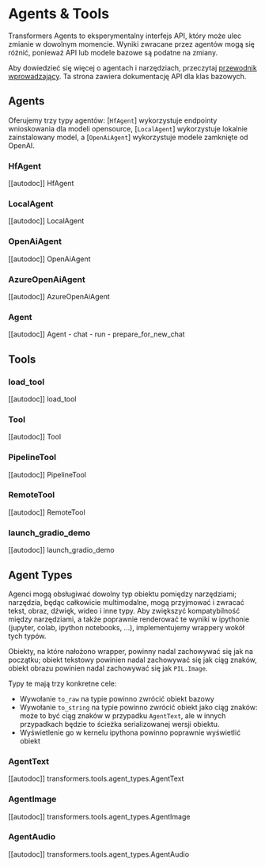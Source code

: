 <!--Copyright 2023 The HuggingFace Team. All rights reserved.

Licensed under the Apache License, Version 2.0 (the "License"); you may not use this file except in compliance with
the License. You may obtain a copy of the License at

http://www.apache.org/licenses/LICENSE-2.0

Unless required by applicable law or agreed to in writing, software distributed under the License is distributed on
an "AS IS" BASIS, WITHOUT WARRANTIES OR CONDITIONS OF ANY KIND, either express or implied. See the License for the
specific language governing permissions and limitations under the License.

⚠️ Note that this file is in Markdown but contain specific syntax for our doc-builder (similar to MDX) that may not be
rendered properly in your Markdown viewer.

-->

# Agents & Tools

<Tip warning={true}>

Transformers Agents to eksperymentalny interfejs API, który może ulec zmianie w dowolnym momencie. Wyniki zwracane przez agentów mogą się różnić, ponieważ API lub modele bazowe są podatne na zmiany.

</Tip>

Aby dowiedzieć się więcej o agentach i narzędziach, przeczytaj [przewodnik wprowadzający](../transformers_agents). Ta strona zawiera dokumentację API dla klas bazowych.

## Agents

Oferujemy trzy typy agentów: [`HfAgent`] wykorzystuje endpointy wnioskowania dla modeli opensource, [`LocalAgent`] wykorzystuje lokalnie zainstalowany model, a [`OpenAiAgent`] wykorzystuje modele zamknięte od OpenAI.

### HfAgent

[[autodoc]] HfAgent

### LocalAgent

[[autodoc]] LocalAgent

### OpenAiAgent

[[autodoc]] OpenAiAgent

### AzureOpenAiAgent

[[autodoc]] AzureOpenAiAgent

### Agent

[[autodoc]] Agent
    - chat
    - run
    - prepare_for_new_chat

## Tools

### load_tool

[[autodoc]] load_tool

### Tool

[[autodoc]] Tool

### PipelineTool

[[autodoc]] PipelineTool

### RemoteTool

[[autodoc]] RemoteTool

### launch_gradio_demo

[[autodoc]] launch_gradio_demo

## Agent Types

Agenci mogą obsługiwać dowolny typ obiektu pomiędzy narzędziami; narzędzia, będąc całkowicie multimodalne, mogą przyjmować i zwracać tekst, obraz, dźwięk, wideo i inne typy. Aby zwiększyć kompatybilność między narzędziami, a także poprawnie renderować te wyniki w ipythonie (jupyter, colab, ipython notebooks, ...), implementujemy wrappery wokół tych typów.

Obiekty, na które nałożono wrapper, powinny nadal zachowywać się jak na początku; obiekt tekstowy powinien nadal zachowywać się jak ciąg znaków, obiekt obrazu powinien nadal zachowywać się jak `PIL.Image`.

Typy te mają trzy konkretne cele:

- Wywołanie `to_raw` na typie powinno zwrócić obiekt bazowy
- Wywołanie `to_string` na typie powinno zwrócić obiekt jako ciąg znaków: może to być ciąg znaków w przypadku `AgentText`, ale w innych przypadkach będzie to ścieżka serializowanej wersji obiektu.
- Wyświetlenie go w kernelu ipythona powinno poprawnie wyświetlić obiekt

### AgentText

[[autodoc]] transformers.tools.agent_types.AgentText

### AgentImage

[[autodoc]] transformers.tools.agent_types.AgentImage

### AgentAudio

[[autodoc]] transformers.tools.agent_types.AgentAudio
